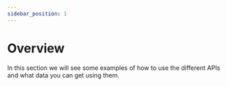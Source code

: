 ```yaml
---
sidebar_position: 1
---
```


# Overview 

In this section we will see some examples of how to use the different APIs and what data you can get using them.